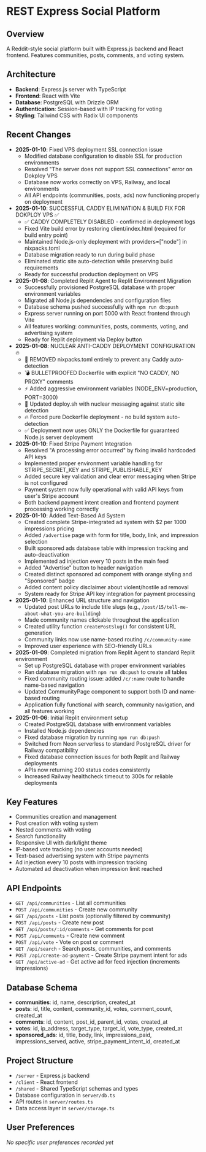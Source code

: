 # REST Express Social Platform

## Overview
A Reddit-style social platform built with Express.js backend and React frontend. Features communities, posts, comments, and voting system.

## Architecture
- **Backend**: Express.js server with TypeScript
- **Frontend**: React with Vite
- **Database**: PostgreSQL with Drizzle ORM
- **Authentication**: Session-based with IP tracking for voting
- **Styling**: Tailwind CSS with Radix UI components

## Recent Changes
- **2025-01-10**: Fixed VPS deployment SSL connection issue
  - Modified database configuration to disable SSL for production environments
  - Resolved "The server does not support SSL connections" error on Dokploy VPS
  - Database now works correctly on VPS, Railway, and local environments
  - All API endpoints (communities, posts, ads) now functioning properly on deployment
- **2025-01-10**: SUCCESSFUL CADDY ELIMINATION & BUILD FIX FOR DOKPLOY VPS ✅
  - ✅ CADDY COMPLETELY DISABLED - confirmed in deployment logs
  - Fixed Vite build error by restoring client/index.html (required for build entry point)
  - Maintained Node.js-only deployment with providers=["node"] in nixpacks.toml
  - Database migration ready to run during build phase
  - Eliminated static site auto-detection while preserving build requirements
  - Ready for successful production deployment on VPS
- **2025-01-08**: Completed Replit Agent to Replit Environment Migration
  - Successfully provisioned PostgreSQL database with proper environment variables
  - Migrated all Node.js dependencies and configuration files
  - Database schema pushed successfully with `npm run db:push`
  - Express server running on port 5000 with React frontend through Vite
  - All features working: communities, posts, comments, voting, and advertising system
  - Ready for Replit deployment via Deploy button
- **2025-01-08**: NUCLEAR ANTI-CADDY DEPLOYMENT CONFIGURATION 🔥
  - 🚀 REMOVED nixpacks.toml entirely to prevent any Caddy auto-detection
  - 💣 BULLETPROOFED Dockerfile with explicit "NO CADDY, NO PROXY" comments
  - ⚡ Added aggressive environment variables (NODE_ENV=production, PORT=3000) 
  - 🎯 Updated deploy.sh with nuclear messaging against static site detection
  - 🔥 Forced pure Dockerfile deployment - no build system auto-detection
  - ✅ Deployment now uses ONLY the Dockerfile for guaranteed Node.js server deployment
- **2025-01-10**: Fixed Stripe Payment Integration
  - Resolved "A processing error occurred" by fixing invalid hardcoded API keys
  - Implemented proper environment variable handling for STRIPE_SECRET_KEY and STRIPE_PUBLISHABLE_KEY
  - Added secure key validation and clear error messaging when Stripe is not configured
  - Payment system now fully operational with valid API keys from user's Stripe account
  - Both backend payment intent creation and frontend payment processing working correctly
- **2025-01-10**: Added Text-Based Ad System
  - Created complete Stripe-integrated ad system with $2 per 1000 impressions pricing
  - Added `/advertise` page with form for title, body, link, and impression selection
  - Built sponsored ads database table with impression tracking and auto-deactivation
  - Implemented ad injection every 10 posts in the main feed
  - Added "Advertise" button to header navigation
  - Created distinct sponsored ad component with orange styling and "Sponsored" badge
  - Added content policy disclaimer about violent/hostile ad removal
  - System ready for Stripe API key integration for payment processing
- **2025-01-10**: Enhanced URL structure and navigation
  - Updated post URLs to include title slugs (e.g., `/post/15/tell-me-about-what-you-are-building`)
  - Made community names clickable throughout the application
  - Created utility function `createPostSlug()` for consistent URL generation
  - Community links now use name-based routing `/c/community-name`
  - Improved user experience with SEO-friendly URLs
- **2025-01-09**: Completed migration from Replit Agent to standard Replit environment
  - Set up PostgreSQL database with proper environment variables
  - Ran database migration with `npm run db:push` to create all tables
  - Fixed community routing issue: added `/c/:name` route to handle name-based navigation
  - Updated CommunityPage component to support both ID and name-based routing
  - Application fully functional with search, community navigation, and all features working
- **2025-01-06**: Initial Replit environment setup
  - Created PostgreSQL database with environment variables
  - Installed Node.js dependencies
  - Fixed database migration by running `npm run db:push`
  - Switched from Neon serverless to standard PostgreSQL driver for Railway compatibility
  - Fixed database connection issues for both Replit and Railway deployments
  - APIs now returning 200 status codes consistently
  - Increased Railway healthcheck timeout to 300s for reliable deployments

## Key Features
- Communities creation and management
- Post creation with voting system
- Nested comments with voting
- Search functionality
- Responsive UI with dark/light theme
- IP-based vote tracking (no user accounts needed)
- Text-based advertising system with Stripe payments
- Ad injection every 10 posts with impression tracking
- Automated ad deactivation when impression limit reached

## API Endpoints
- `GET /api/communities` - List all communities
- `POST /api/communities` - Create new community
- `GET /api/posts` - List posts (optionally filtered by community)
- `POST /api/posts` - Create new post
- `GET /api/posts/:id/comments` - Get comments for post
- `POST /api/comments` - Create new comment
- `POST /api/vote` - Vote on post or comment
- `GET /api/search` - Search posts, communities, and comments
- `POST /api/create-ad-payment` - Create Stripe payment intent for ads
- `GET /api/active-ad` - Get active ad for feed injection (increments impressions)

## Database Schema
- **communities**: id, name, description, created_at
- **posts**: id, title, content, community_id, votes, comment_count, created_at
- **comments**: id, content, post_id, parent_id, votes, created_at
- **votes**: id, ip_address, target_type, target_id, vote_type, created_at
- **sponsored_ads**: id, title, body, link, impressions_paid, impressions_served, active, stripe_payment_intent_id, created_at

## Project Structure
- `/server` - Express.js backend
- `/client` - React frontend
- `/shared` - Shared TypeScript schemas and types
- Database configuration in `server/db.ts`
- API routes in `server/routes.ts`
- Data access layer in `server/storage.ts`

## User Preferences
*No specific user preferences recorded yet*